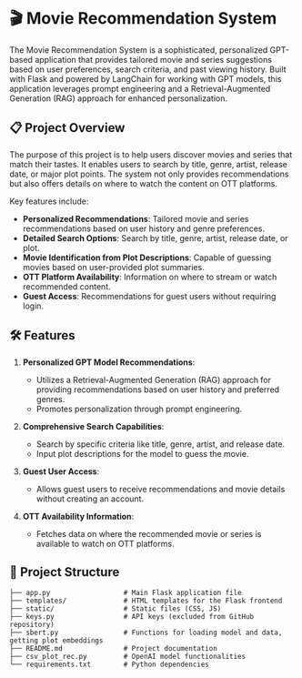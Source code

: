 # 🎬 Movie Recommendation System

The Movie Recommendation System is a sophisticated, personalized GPT-based application that provides tailored movie and series suggestions based on user preferences, search criteria, and past viewing history. Built with Flask and powered by LangChain for working with GPT models, this application leverages prompt engineering and a Retrieval-Augmented Generation (RAG) approach for enhanced personalization.

## 📋 Project Overview

The purpose of this project is to help users discover movies and series that match their tastes. It enables users to search by title, genre, artist, release date, or major plot points. The system not only provides recommendations but also offers details on where to watch the content on OTT platforms.

Key features include:
- **Personalized Recommendations**: Tailored movie and series recommendations based on user history and genre preferences.
- **Detailed Search Options**: Search by title, genre, artist, release date, or plot.
- **Movie Identification from Plot Descriptions**: Capable of guessing movies based on user-provided plot summaries.
- **OTT Platform Availability**: Information on where to stream or watch recommended content.
- **Guest Access**: Recommendations for guest users without requiring login.

## 🛠️ Features

1. **Personalized GPT Model Recommendations**:
   - Utilizes a Retrieval-Augmented Generation (RAG) approach for providing recommendations based on user history and preferred genres.
   - Promotes personalization through prompt engineering.

2. **Comprehensive Search Capabilities**:
   - Search by specific criteria like title, genre, artist, and release date.
   - Input plot descriptions for the model to guess the movie.

3. **Guest User Access**:
   - Allows guest users to receive recommendations and movie details without creating an account.

4. **OTT Availability Information**:
   - Fetches data on where the recommended movie or series is available to watch on OTT platforms.

## 📂 Project Structure

```plaintext
├── app.py                  # Main Flask application file
├── templates/              # HTML templates for the Flask frontend
├── static/                 # Static files (CSS, JS)
├── keys.py                 # API keys (excluded from GitHub repository)
├── sbert.py                # Functions for loading model and data, getting plot embeddings
├── README.md               # Project documentation
├── csv_plot_rec.py         # OpenAI model functionalities
└── requirements.txt        # Python dependencies
